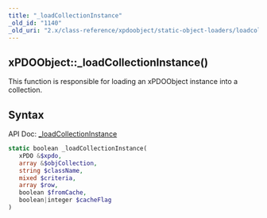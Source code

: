 ```yaml
---
title: "_loadCollectionInstance"
_old_id: "1140"
_old_uri: "2.x/class-reference/xpdoobject/static-object-loaders/loadcollectioninstance"
---
```


## xPDOObject::\_loadCollectionInstance()

This function is responsible for loading an xPDOObject instance into a collection.

## Syntax

API Doc: [_loadCollectionInstance](http://api.modx.com/xpdo/om/xPDOObject.html#_loadCollectionInstance)

``` php
static boolean _loadCollectionInstance(
   xPDO &$xpdo,
   array &$objCollection,
   string $className,
   mixed $criteria,
   array $row,
   boolean $fromCache,
   boolean|integer $cacheFlag
)
```

